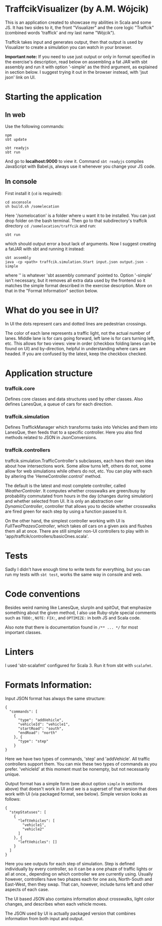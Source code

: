 # TraffcikVisualizer (by A.M. Wójcik)
This is an application created to showcase my abilities in Scala and some JS. It has two sides to it, the front "Visualizer" and the core logic "Traffcik" (combined words 'traffick' and my last name "Wójcik").

Traffcik takes input and generates output, then that output is used by Visualizer to create a simulation you can watch in your browser. 

**Important note:** If you need to use just output or only in format specified in the exercise's description, read below on assembling a fat JAR with  sbt assembly and run it with option '-simple' as the third argument, as explained in section below. I suggest trying it out in the browser instead, with 'jsut json' link on UI.

# Starting the application
## In web
Use the following commands:
```
npm 
sbt update

sbt readyjs
sbt run
```
And go to **localhost:9000** to view it. Command `sbt readyjs` compiles JavaScript with Babel.js, always use it whenever you change your JS code.

## In console
First install it (`cd` is required):
```
cd asconsole
sh build.sh /somelecation
```
Here '/somelocation' is a folder where u want it to be installed. You can just drop folder on the bash terminal.
Then go to that subdirectory's traffcik directory `cd /somelocation/traffcik` and run:
```
sbt run
```
which should output error a bout lack of arguments. Now I suggest creating a fatJAR with sbt and running it instead:
```
sbt assembly
java -cp <path> traffcik.simulation.Start input.json output.json -simple
```
where '<path>' is whatever 'sbt assembly command' pointed to. Option '-simple' isn't necessary, but it removes all extra data used by the frontend so it matches the simple format described in the exercise description. More on that in the "Format Information" section below.

# What do you see in UI?
In UI the dots represent cars and dotted lines are pedestrian crossings. 

The color of each lane represents a traffic light, not the actual number of lanes. Middle lane is  for cars going forward,  left lane is for cars turning left, etc. This allows for two views: view in order (checkbox folding lanes can be found on UI) and by-direction, helpful in understanding where cars are headed. If you are confused by the latest, keep the checkbox checked.

# Application structure
### traffcik.core
Defines core classes and data structures used by other classes. Also defines LanesQue, a queue of cars for each direction.

### traffcik.simulation
Defines TraffickManager which transforms tasks into Vehicles and them into LanesQue, then feeds that to a specific controller. Here you also find methods related to JSON in JsonConversions.

### traffcik.controllers
traffcik.simulation.TrafficController's subclasses, each havs their own idea about how intersections work. Some allow turns left, others do not, some allow for web simulations while others do not, etc. You can play with each by altering the 'HemeController.control' method.

The default is the latest and most complete controller, called *WeatherControler*. It computes whether crosswalks are green/busy by probability commutated from hours in the day (changes during simulation) and whether selected from UI. It is only an abstraction over *DynamicController*,  controller that allows you to decide whether crosswalks are fired green for each step by using a function passed to it.

On the other hand, the simplest controller working with UI is *FullTwoPhazesController*, which takes *all* cars on a given axis and flushes them all at once. There are still simpler non-UI controllers to play with in 'app/traffcik/controllers/basicOnes.scala'.

# Tests
Sadly  I didn't have enough time to write tests for everything, but you can run my tests with `sbt test`, works the same way in console and web.

# Code conventions
Besides weird naming like LanesQue, slurpIn and spitOut, that emphasize something about the given method, I also use Ruby-style special comments such as `TODO:`, `NOTE:` `FIX:`, and `OPTIMIZE:` in both JS and Scala code. 

Also note that there is documentation found in `/** ... */` for most important classes.

# Linters
I used 'sbt-scalafmt' configured for Scala 3. Run it from sbt with `scalafmt`.

# Formats Information:
Input JSON format has always the same structure:
```
{
  "commands": [
    {
      "type": "addVehicle",
      "vehicleId": "vehicle1",
      "startRoad": "south",
      "endRoad": "north"
    }, {
      "type": "step"
    }
}
```
Here we have two types of commands, 'step' and 'addVehicle'. All traffic controllers support them. You can mix these two types of commands as you prefer. 'vehicleId' at this moment must be nonempty, but not necessarily unique.

Output format has a simple form (see about option `simple` in sections above) that doesn't work in UI and we is a superset of that version that does work with UI (via packaged format, see below). Simple version looks as follows:
```
{
  "stepStatuses": [
    {
      "leftVehicles": [
        "vehicle1", 
        "vehicle2"
      ]
    }, {
      "leftVehicles": []
    }
  ]
}
```

Here you see outputs for each step of simulation. Step is defined individually by every controller, so it can be a one phaze of traffic lights or all at once., depending on which controller we are currently using. Usually however, controllers have two phazes each for one axis, North-South and East-West, then they swap. That can, however, include turns left and other aspects of each case.

The UI based JSON also contains information about crosswalks, light color changes, and describes when each vehicle moves.

The JSON used by UI is actually packaged version that combines information from both input and output.

